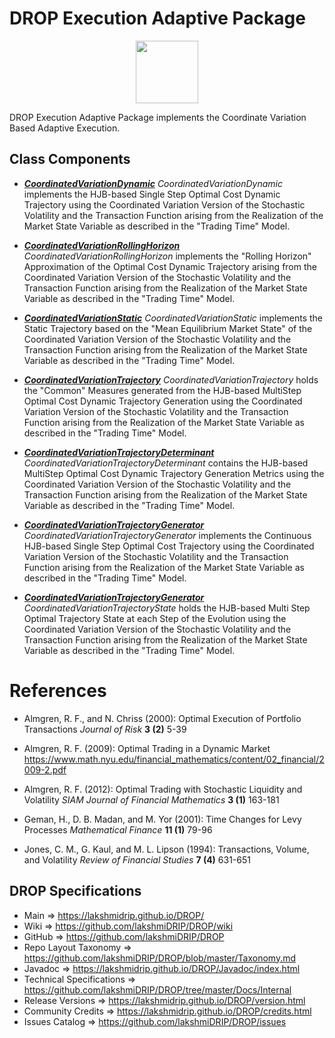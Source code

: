 # DROP Execution Adaptive Package

<p align="center"><img src="https://github.com/lakshmiDRIP/DROP/blob/master/DRIP_Logo.gif?raw=true" width="100"></p>

DROP Execution Adaptive Package implements the Coordinate Variation Based Adaptive Execution.


## Class Components

 * [***CoordinatedVariationDynamic***](https://github.com/lakshmiDRIP/DROP/tree/master/src/main/java/org/drip/execution/adaptive/CoordinatedVariationDynamic.java)
 <i>CoordinatedVariationDynamic</i> implements the HJB-based Single Step Optimal Cost Dynamic Trajectory
 using the Coordinated Variation Version of the Stochastic Volatility and the Transaction Function arising
 from the Realization of the Market State Variable as described in the "Trading Time" Model.

 * [***CoordinatedVariationRollingHorizon***](https://github.com/lakshmiDRIP/DROP/tree/master/src/main/java/org/drip/execution/adaptive/CoordinatedVariationRollingHorizon.java)
 <i>CoordinatedVariationRollingHorizon</i> implements the "Rolling Horizon" Approximation of the Optimal Cost
  Dynamic Trajectory arising from the Coordinated Variation Version of the Stochastic Volatility and the
  Transaction Function arising from the Realization of the Market State Variable as described in the "Trading
  Time" Model.

 * [***CoordinatedVariationStatic***](https://github.com/lakshmiDRIP/DROP/tree/master/src/main/java/org/drip/execution/adaptive/CoordinatedVariationStatic.java)
 <i>CoordinatedVariationStatic</i> implements the Static Trajectory based on the "Mean Equilibrium Market
 State" of the Coordinated Variation Version of the Stochastic Volatility and the Transaction Function
 arising from the Realization of the Market State Variable as described in the "Trading Time" Model.

 * [***CoordinatedVariationTrajectory***](https://github.com/lakshmiDRIP/DROP/tree/master/src/main/java/org/drip/execution/adaptive/CoordinatedVariationTrajectory.java)
 <i>CoordinatedVariationTrajectory</i> holds the "Common" Measures generated from the HJB-based MultiStep
 Optimal Cost Dynamic Trajectory Generation using the Coordinated Variation Version of the Stochastic
 Volatility and the Transaction Function arising from the Realization of the Market State Variable as
 described in the "Trading Time" Model.

 * [***CoordinatedVariationTrajectoryDeterminant***](https://github.com/lakshmiDRIP/DROP/tree/master/src/main/java/org/drip/execution/adaptive/CoordinatedVariationTrajectoryDeterminant.java)
 <i>CoordinatedVariationTrajectoryDeterminant</i> contains the HJB-based MultiStep Optimal Cost Dynamic
 Trajectory Generation Metrics using the Coordinated Variation Version of the Stochastic Volatility and the
 Transaction Function arising from the Realization of the Market State Variable as described in the "Trading
 Time" Model.

 * [***CoordinatedVariationTrajectoryGenerator***](https://github.com/lakshmiDRIP/DROP/tree/master/src/main/java/org/drip/execution/adaptive/CoordinatedVariationTrajectoryGenerator.java)
 <i>CoordinatedVariationTrajectoryGenerator</i> implements the Continuous HJB-based Single Step Optimal Cost
 Trajectory using the Coordinated Variation Version of the Stochastic Volatility and the Transaction Function
 arising from the Realization of the Market State Variable as described in the "Trading Time" Model.

 * [***CoordinatedVariationTrajectoryGenerator***](https://github.com/lakshmiDRIP/DROP/tree/master/src/main/java/org/drip/execution/adaptive/CoordinatedVariationTrajectoryGenerator.java)
 <i>CoordinatedVariationTrajectoryState</i> holds the HJB-based Multi Step Optimal Trajectory State at each
 Step of the Evolution using the Coordinated Variation Version of the Stochastic Volatility and the
 Transaction Function arising from the Realization of the Market State Variable as described in the "Trading
 Time" Model.


# References

 * Almgren, R. F., and N. Chriss (2000): Optimal Execution of Portfolio Transactions <i>Journal of Risk</i>
 	<b>3 (2)</b> 5-39

 * Almgren, R. F. (2009): Optimal Trading in a Dynamic Market
 	https://www.math.nyu.edu/financial_mathematics/content/02_financial/2009-2.pdf

 * Almgren, R. F. (2012): Optimal Trading with Stochastic Liquidity and Volatility <i>SIAM Journal of
 	Financial Mathematics</i> <b>3 (1)</b> 163-181

 * Geman, H., D. B. Madan, and M. Yor (2001): Time Changes for Levy Processes <i>Mathematical Finance</i>
 	<b>11 (1)</b> 79-96

 * Jones, C. M., G. Kaul, and M. L. Lipson (1994): Transactions, Volume, and Volatility <i>Review of
 	Financial Studies</i> <b>7 (4)</b> 631-651


## DROP Specifications

 * Main                     => https://lakshmidrip.github.io/DROP/
 * Wiki                     => https://github.com/lakshmiDRIP/DROP/wiki
 * GitHub                   => https://github.com/lakshmiDRIP/DROP
 * Repo Layout Taxonomy     => https://github.com/lakshmiDRIP/DROP/blob/master/Taxonomy.md
 * Javadoc                  => https://lakshmidrip.github.io/DROP/Javadoc/index.html
 * Technical Specifications => https://github.com/lakshmiDRIP/DROP/tree/master/Docs/Internal
 * Release Versions         => https://lakshmidrip.github.io/DROP/version.html
 * Community Credits        => https://lakshmidrip.github.io/DROP/credits.html
 * Issues Catalog           => https://github.com/lakshmiDRIP/DROP/issues
